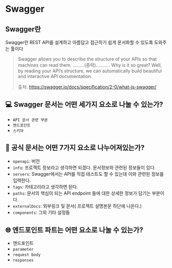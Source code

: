 # Swagger

## Swagger란 
Swagger란 REST API를 설계하고 아름답고 접근하기 쉽게 문서화할 수 있도록 도와주는 툴이다

>
>Swagger allows you to describe the structure of your APIs so that machines can read them. 
>.........(중략)...........
>Why is it so great? Well, by reading your API’s structure, we can automatically build beautiful and interactive API documentation.
>
>출처: https://swagger.io/docs/specification/2-0/what-is-swagger/
>

## 💻 Swagger 문서는 어떤 세가지 요소로 나눌 수 있는가?
- `API 문서 관련 부분`
- `엔드포인트`
- `스키마`

## 📄 공식 문서는 어떤 7가지 요소로 나누어져있는가?
- `openapi`: 버전
- `info`: 프로젝트 정보라고 생각하면 되겠다. 문서정보와 관련된 정보들이 있다.
- `servers`: Swagger에서는 API를 직접 테스트도 할 수 있는데 이와 관련된 정보를 입력한다.
- `tags`: 카테고리라고 생각하면 된다.
- `paths`: 문서의 핵심이 되는 API endpoint 들에 대한 상세한 정보가 담기는 부분이다.
- `externalDocs`: 외부링크 및 문서( 프로젝트 설명본문 하단에 나온다.)
- `components`: 그외 기타 설정들

## 🌐 엔드포인트 파트는 어떤 요소로 나눌 수 있는가?
- 엔드포인트
- `parameter`
- `request body`
- `responses`













